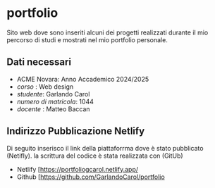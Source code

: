 # portfolio
Sito web dove sono inseriti alcuni dei progetti realizzati durante il mio percorso di studi e mostrati nel mio portfolio personale.

## Dati necessari
-  ACME Novara: Anno Accademico 2024/2025
- _corso_ : Web design
- _studente_: Garlando Carol
- _numero di matricola_: 1044
- _docente_ : Matteo Baccan

## Indirizzo Pubblicazione Netlify
Di seguito inserisco il link della piattaforrma dove è stato pubblicato (Netifly). la scrittura del codice è stata realizzata con (GitUb) 

- Netlify [https://portfoliogcarol.netlify.app/
- Github  [https://github.com/GarlandoCarol/portfolio
